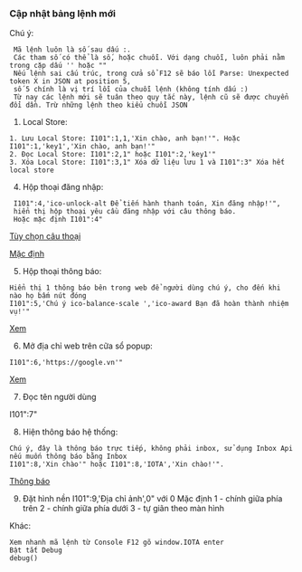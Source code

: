 ### Cập nhật bảng lệnh mới

Chú ý:
```
 Mã lệnh luôn là số sau dấu :.
 Các tham số có thể là số, hoặc chuỗi. Với dạng chuỗi, luôn phải nằm trong cặp dấu '' hoặc ""
 Nếu lệnh sai cấu trúc, trong cửa sổ F12 sẽ báo lỗi Parse: Unexpected token X in JSON at position 5,
 số 5 chính là vị trí lỗi của chuỗi lệnh (không tính dấu :)
 Từ nay các lệnh mới sẽ tuân theo quy tắc này, lệnh cũ sẽ được chuyển đổi dần. Trừ những lệnh theo kiểu chuỗi JSON
```

1. Local Store:
```
1. Lưu Local Store: I101":1,1,'Xin chào, anh bạn!'". Hoặc I101":1,'key1','Xin chào, anh bạn!'"
2. Đọc Local Store: I101":2,1" hoặc I101":2,'key1'"
3. Xóa Local Store: I101":3,1" Xóa dữ liệu lưu 1 và I101":3" Xóa hết local store
```
4. Hộp thoại đăng nhập:
```
 I101":4,'ico-unlock-alt Để tiến hành thanh toán, Xin đăng nhập!'",
 hiển thị hộp thoại yêu cầu đăng nhập với câu thông báo.
 Hoặc mặc định I101":4"
```
[Tùy chọn câu thoại](https://dev.iotabot.app/#@testreqlogin,init)

[Mặc định](https://dev.iotabot.app/#@testreqlogindefault,init)

5. Hộp thoại thông báo:
```
Hiển thị 1 thông báo bên trong web để người dùng chú ý, cho đến khi nào họ bấm nút đóng
I101":5,'Chú ý ico-balance-scale ','ico-award Bạn đã hoàn thành nhiệm vụ!'"
```
[Xem](https://dev.iotabot.app/#@focusalert)

6. Mở địa chỉ web trên cữa sổ popup:
```
I101":6,'https://google.vn'"
```
[Xem](https://iotabot.app/#@popup)

7. Đọc tên người dùng

I101":7"


8. Hiện thông báo hệ thống: 
```
Chú ý, đây là thông báo trực tiếp, không phải inbox, sử dụng Inbox Api nếu muốn thông báo bằng Inbox
I101":8,'Xin chào'" hoặc I101":8,'IOTA','Xin chào!'".
```
[Thông báo](https://dev.iotabot.app/#@notify)

9. Đặt hình nền
I101":9,'Địa chỉ ảnh',0" 
với 0 Mặc định
1 - chính giữa phía trên
2 - chính giữa phía dưới
3 - tự giãn theo màn hình



Khác:
```
Xem nhanh mã lệnh từ Console F12 gõ window.IOTA enter
Bật tắt Debug
debug()

```
